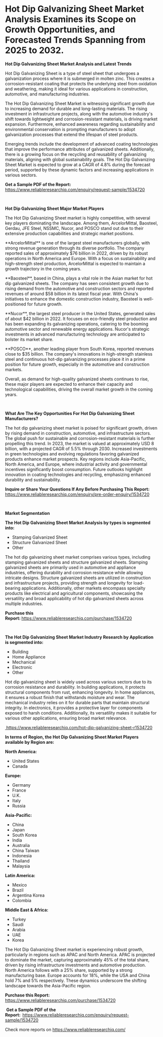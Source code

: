 <p><h1>Hot Dip Galvanizing Sheet Market Analysis Examines its Scope on Growth Opportunities, and Forecasted Trends Spanning from 2025 to 2032.</h1></p><p><strong>Hot Dip Galvanizing Sheet Market Analysis and Latest Trends</strong></p>
<p><p>Hot Dip Galvanizing Sheet is a type of steel sheet that undergoes a galvanization process where it is submerged in molten zinc. This creates a corrosion-resistant coating that protects the underlying steel from oxidation and weathering, making it ideal for various applications in construction, automotive, and manufacturing industries. </p><p>The Hot Dip Galvanizing Sheet Market is witnessing significant growth due to increasing demand for durable and long-lasting materials. The rising investment in infrastructure projects, along with the automotive industry's shift towards lightweight and corrosion-resistant materials, is driving market expansion. Furthermore, enhanced awareness regarding sustainability and environmental conservation is prompting manufacturers to adopt galvanization processes that extend the lifespan of steel products.</p><p>Emerging trends include the development of advanced coating technologies that improve the performance attributes of galvanized sheets. Additionally, there is a growing focus on the recycling and reusability of galvanizing materials, aligning with global sustainability goals. The Hot Dip Galvanizing Sheet Market is expected to grow at a CAGR of 4.8% during the forecast period, supported by these dynamic factors and increasing applications in various sectors.</p></p>
<p><strong>Get a Sample PDF of the Report:&nbsp;</strong> <a href="https://www.reliableresearchiq.com/enquiry/request-sample/1534720?utm_campaign=3384&utm_medium=2&utm_source=Github&utm_content=ia&utm_term=03042025&utm_id=hot-dip-galvanizing-sheet">https://www.reliableresearchiq.com/enquiry/request-sample/1534720</a></p>
<p>&nbsp;</p>
<p><strong>Hot Dip Galvanizing Sheet Major Market Players</strong></p>
<p><p>The Hot Dip Galvanizing Sheet market is highly competitive, with several key players dominating the landscape. Among them, ArcelorMittal, Baosteel, Gerdau, JFE Steel, NSSMC, Nucor, and POSCO stand out due to their extensive production capabilities and strategic market positions.</p><p>**ArcelorMittal** is one of the largest steel manufacturers globally, with strong revenue generation through its diverse portfolio. The company reported sales of approximately $76 billion in 2022, driven by its robust operations in North America and Europe. With a focus on sustainability and high-strength steel production, ArcelorMittal is expected to maintain a growth trajectory in the coming years.</p><p>**Baosteel**, based in China, plays a vital role in the Asian market for hot dip galvanized sheets. The company has seen consistent growth due to rising demand from the automotive and construction sectors and reported revenues of around $58 billion in its latest fiscal year. With China's initiatives to enhance the domestic construction industry, Baosteel is well-positioned for future growth.</p><p>**Nucor**, the largest steel producer in the United States, generated sales of about $42 billion in 2022. It focuses on eco-friendly steel production and has been expanding its galvanizing operations, catering to the booming automotive sector and renewable energy applications. Nucor's strategic investments in advanced manufacturing technology are anticipated to bolster its market share.</p><p>**POSCO**, another leading player from South Korea, reported revenues close to $35 billion. The company's innovations in high-strength stainless steel and continuous hot-dip galvanizing processes place it in a prime position for future growth, especially in the automotive and construction markets.</p><p>Overall, as demand for high-quality galvanized sheets continues to rise, these major players are expected to enhance their capacity and technological capabilities, driving the overall market growth in the coming years.</p></p>
<p>&nbsp;</p>
<p><strong>What Are The Key Opportunities For Hot Dip Galvanizing Sheet Manufacturers?</strong></p>
<p><p>The hot dip galvanizing sheet market is poised for significant growth, driven by rising demand in construction, automotive, and infrastructure sectors. The global push for sustainable and corrosion-resistant materials is further propelling this trend. In 2023, the market is valued at approximately USD 8 billion, with a projected CAGR of 5.5% through 2030. Increased investments in green technologies and evolving regulations favoring galvanized products enhance market prospects. Key regions include Asia-Pacific, North America, and Europe, where industrial activity and governmental incentives significantly boost consumption. Future outlooks highlight innovation in coating technologies and recycling, emphasizing enhanced durability and sustainability.</p></p>
<p><strong>Inquire or Share Your Questions If Any Before Purchasing This Report:</strong> <a href="https://www.reliableresearchiq.com/enquiry/pre-order-enquiry/1534720?utm_campaign=3384&utm_medium=2&utm_source=Github&utm_content=ia&utm_term=03042025&utm_id=hot-dip-galvanizing-sheet">https://www.reliableresearchiq.com/enquiry/pre-order-enquiry/1534720</a></p>
<p>&nbsp;</p>
<p><strong>Market Segmentation</strong></p>
<p><strong>The Hot Dip Galvanizing Sheet Market Analysis by types is segmented into:</strong></p>
<p><ul><li>Stamping Galvanized Sheet</li><li>Structure Galvanized Sheet</li><li>Other</li></ul></p>
<p><p>The hot dip galvanizing sheet market comprises various types, including stamping galvanized sheets and structure galvanized sheets. Stamping galvanized sheets are primarily used in automotive and appliance industries, offering durability and corrosion resistance while allowing intricate designs. Structure galvanized sheets are utilized in construction and infrastructure projects, providing strength and longevity for load-bearing applications. Additionally, other markets encompass specialty products like electrical and agricultural components, showcasing the versatility and broad applicability of hot dip galvanized sheets across multiple industries.</p></p>
<p><strong>Purchase this Report:&nbsp;</strong><a href="https://www.reliableresearchiq.com/purchase/1534720?utm_campaign=3384&utm_medium=2&utm_source=Github&utm_content=ia&utm_term=03042025&utm_id=hot-dip-galvanizing-sheet">https://www.reliableresearchiq.com/purchase/1534720</a></p>
<p>&nbsp;</p>
<p><strong>The Hot Dip Galvanizing Sheet Market Industry Research by Application is segmented into:</strong></p>
<p><ul><li>Building</li><li>Home Appliance</li><li>Mechanical</li><li>Electronic</li><li>Other</li></ul></p>
<p><p>Hot dip galvanizing sheet is widely used across various sectors due to its corrosion resistance and durability. In building applications, it protects structural components from rust, enhancing longevity. In home appliances, it ensures a robust finish that withstands moisture and wear. The mechanical industry relies on it for durable parts that maintain structural integrity. In electronics, it provides a protective layer for components exposed to harsh conditions. Additionally, its versatility makes it suitable for various other applications, ensuring broad market relevance.</p></p>
<p><a href="https://www.reliableresearchiq.com/hot-dip-galvanizing-sheet-r1534720?utm_campaign=3384&utm_medium=2&utm_source=Github&utm_content=ia&utm_term=03042025&utm_id=hot-dip-galvanizing-sheet">&nbsp;https://www.reliableresearchiq.com/hot-dip-galvanizing-sheet-r1534720</a></p>
<p><strong>In terms of Region, the Hot Dip Galvanizing Sheet Market Players available by Region are:</strong></p>
<p>
    <p> <strong> North America: </strong>
        <ul>
            <li>United States</li>
            <li>Canada</li>
        </ul>
        </p> 
    <p> <strong> Europe: </strong>
        <ul>
            <li>Germany</li>
            <li>France</li>
            <li>U.K.</li>
            <li>Italy</li>
            <li>Russia</li>
        </ul>
        </p> 
    <p> <strong> Asia-Pacific: </strong>
        <ul>
            <li>China</li>
            <li>Japan</li>
            <li>South Korea</li>
            <li>India</li>
            <li>Australia</li>
            <li>China Taiwan</li>
            <li>Indonesia</li>
            <li>Thailand</li>
            <li>Malaysia</li>
        </ul>
        </p> 
    <p> <strong> Latin America: </strong>
        <ul>
            <li>Mexico</li>
            <li>Brazil</li>
            <li>Argentina Korea</li>
            <li>Colombia</li>
        </ul>
        </p> 
    <p> <strong> Middle East & Africa: </strong>
        <ul>
            <li>Turkey</li>
            <li>Saudi</li>
            <li>Arabia</li>
            <li>UAE</li>
            <li>Korea</li>
        </ul>
    </p>
    </p>
<p><p>The Hot Dip Galvanizing Sheet market is experiencing robust growth, particularly in regions such as APAC and North America. APAC is projected to dominate the market, capturing approximately 45% of the total share, driven by rising infrastructure investments and automotive production. North America follows with a 25% share, supported by a strong manufacturing base. Europe accounts for 18%, while the USA and China hold 7% and 5% respectively. These dynamics underscore the shifting landscape towards the Asia-Pacific region.</p></p>
<p><strong>Purchase this Report: </strong><a href="https://www.reliableresearchiq.com/purchase/1534720?utm_campaign=3384&utm_medium=2&utm_source=Github&utm_content=ia&utm_term=03042025&utm_id=hot-dip-galvanizing-sheet">https://www.reliableresearchiq.com/purchase/1534720</a></p>
<p>&nbsp;<strong>Get a Sample PDF of the Report:&nbsp;&nbsp;</strong><a href="https://www.reliableresearchiq.com/enquiry/request-sample/1534720?utm_campaign=3384&utm_medium=2&utm_source=Github&utm_content=ia&utm_term=03042025&utm_id=hot-dip-galvanizing-sheet">https://www.reliableresearchiq.com/enquiry/request-sample/1534720</a></p>
<p><strong></strong></p>
<p>Check more reports on <a href="https://www.reliableresearchiq.com/?utm_campaign=3384&utm_medium=2&utm_source=Github&utm_content=ia&utm_term=03042025&utm_id=hot-dip-galvanizing-sheet">https://www.reliableresearchiq.com/</a></p>